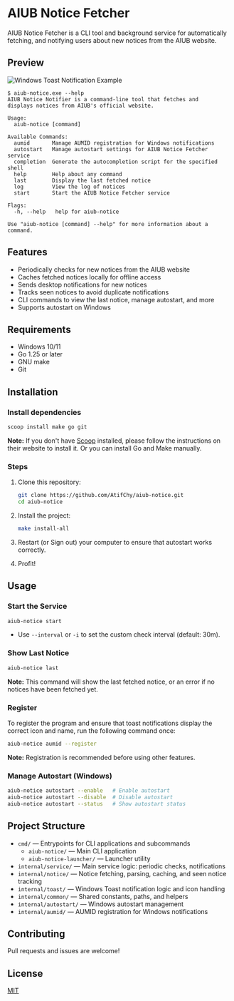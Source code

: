 # AIUB Notice Fetcher

AIUB Notice Fetcher is a CLI tool and background service for automatically fetching,
and notifying users about new notices from the AIUB website.

## Preview

![Windows Toast Notification Example](https://github.com/user-attachments/assets/411999be-0da6-4a23-9fd3-15bd97c7b44f)

```text
$ aiub-notice.exe --help
AIUB Notice Notifier is a command-line tool that fetches and
displays notices from AIUB's official website.

Usage:
  aiub-notice [command]

Available Commands:
  aumid       Manage AUMID registration for Windows notifications
  autostart   Manage autostart settings for AIUB Notice Fetcher service
  completion  Generate the autocompletion script for the specified shell
  help        Help about any command
  last        Display the last fetched notice
  log         View the log of notices
  start       Start the AIUB Notice Fetcher service

Flags:
  -h, --help   help for aiub-notice

Use "aiub-notice [command] --help" for more information about a command.
```

## Features

- Periodically checks for new notices from the AIUB website
- Caches fetched notices locally for offline access
- Sends desktop notifications for new notices
- Tracks seen notices to avoid duplicate notifications
- CLI commands to view the last notice, manage autostart, and more
- Supports autostart on Windows

## Requirements

- Windows 10/11
- Go 1.25 or later
- GNU make
- Git

## Installation

### Install dependencies

```sh
scoop install make go git
```

**Note:** If you don't have [Scoop](https://scoop.sh/) installed,
please follow the instructions on their website to install it.
Or you can install Go and Make manually.

### Steps

1. Clone this repository:

    ```sh
    git clone https://github.com/AtifChy/aiub-notice.git
    cd aiub-notice
    ```

2. Install the project:

    ```sh
    make install-all
    ```

3. Restart (or Sign out) your computer to ensure that autostart works correctly.

4. Profit!

## Usage

### Start the Service

```sh
aiub-notice start
```

- Use `--interval` or `-i` to set the custom check interval (default: 30m).

### Show Last Notice

```sh
aiub-notice last
```

**Note:** This command will show the last fetched notice,
or an error if no notices have been fetched yet.

### Register

To register the program and ensure that toast notifications display
the correct icon and name, run the following command once:

```sh
aiub-notice aumid --register
```

**Note:** Registration is recommended before using other features.

### Manage Autostart (Windows)

```sh
aiub-notice autostart --enable   # Enable autostart
aiub-notice autostart --disable  # Disable autostart
aiub-notice autostart --status   # Show autostart status
```

## Project Structure

- `cmd/` — Entrypoints for CLI applications and subcommands
  - `aiub-notice/` — Main CLI application
  - `aiub-notice-launcher/` — Launcher utility
- `internal/service/` — Main service logic: periodic checks, notifications
- `internal/notice/` — Notice fetching, parsing, caching, and seen notice tracking
- `internal/toast/` — Windows Toast notification logic and icon handling
- `internal/common/` — Shared constants, paths, and helpers
- `internal/autostart/` — Windows autostart management
- `internal/aumid/` — AUMID registration for Windows notifications

## Contributing

Pull requests and issues are welcome!

## License

[MIT](LICENSE)
